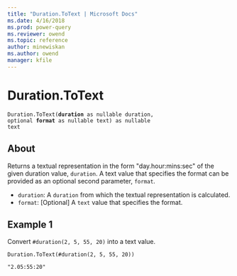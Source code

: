 ```yaml
---
title: "Duration.ToText | Microsoft Docs"
ms.date: 4/16/2018
ms.prod: power-query
ms.reviewer: owend
ms.topic: reference
author: minewiskan
ms.author: owend
manager: kfile
---
```

# Duration.ToText
<code>Duration.ToText(**duration** as nullable duration, optional **format** as nullable text) as nullable text</code>

## About
Returns a textual representation in the form "day.hour:mins:sec" of the given duration value, <code>duration</code>. A text value that specifies the format can be provided as an optional second parameter, <code>format</code>. 

-    <code>duration</code>: A <code>duration</code> from which the textual representation is calculated.
-    <code>format</code>: [Optional] A <code>text</code> value that specifies the format.

## Example 1

Convert <code>#duration(2, 5, 55, 20)</code> into a text value.

```
Duration.ToText(#duration(2, 5, 55, 20))
```


```
"2.05:55:20"
```

